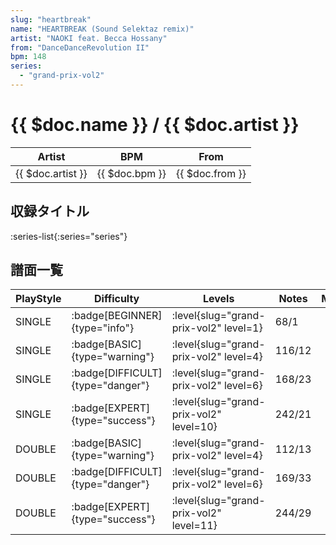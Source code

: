 ```yaml
---
slug: "heartbreak"
name: "HEARTBREAK (Sound Selektaz remix)"
artist: "NAOKI feat. Becca Hossany"
from: "DanceDanceRevolution II"
bpm: 148
series:
  - "grand-prix-vol2"
---
```


# {{ $doc.name }} / {{ $doc.artist }}

|Artist|BPM|From|
|------|---|----|
|{{ $doc.artist }}|{{ $doc.bpm }}|{{ $doc.from }}|

## 収録タイトル

:series-list{:series="series"}

## 譜面一覧

|PlayStyle|Difficulty|Levels|Notes|Movie|
|---------|----------|------|-----|-----|
|SINGLE| :badge[BEGINNER]{type="info"}|<div class="field is-grouped is-grouped-multiline"> :level{slug="grand-prix-vol2" level=1}</div>|68/1||
|SINGLE| :badge[BASIC]{type="warning"}|<div class="field is-grouped is-grouped-multiline"> :level{slug="grand-prix-vol2" level=4}</div>|116/12||
|SINGLE| :badge[DIFFICULT]{type="danger"}|<div class="field is-grouped is-grouped-multiline"> :level{slug="grand-prix-vol2" level=6}</div>|168/23||
|SINGLE| :badge[EXPERT]{type="success"}|<div class="field is-grouped is-grouped-multiline"> :level{slug="grand-prix-vol2" level=10}</div>|242/21||
|DOUBLE| :badge[BASIC]{type="warning"}|<div class="field is-grouped is-grouped-multiline"> :level{slug="grand-prix-vol2" level=4}</div>|112/13||
|DOUBLE| :badge[DIFFICULT]{type="danger"}|<div class="field is-grouped is-grouped-multiline"> :level{slug="grand-prix-vol2" level=6}</div>|169/33||
|DOUBLE| :badge[EXPERT]{type="success"}|<div class="field is-grouped is-grouped-multiline"> :level{slug="grand-prix-vol2" level=11}</div>|244/29||
